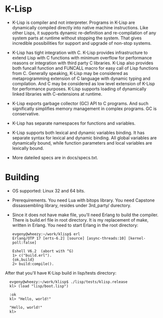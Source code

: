 # K-Lisp

* K-Lisp is compiler and not interpreter. Programs in K-Lisp are dynamically
  compiled directly into native machine instructions. Like other Lisps, it
  supports dynamic re-definition and re-compilation of any system parts at
  runtime without stopping the system. That gives incredible possibilities for
  support and upgrade of non-stop systems.

* K-Lisp has tight integration with C. K-Lisp provides infrastructure to extend
  Lisp with C functions with minimum overflow for performance reasons or
  integration with third party C libraries. K-Lisp also provides both funcall
  function and FUNCALL macro for easy call of Lisp functions from C. Generally
  speaking, K-Lisp may be considered as metaprogramming extension of C language
  with dynamic typing and compilation. And C may be considered as low level
  extension of K-Lisp for performance purposes. K-Lisp supports loading of
  dynamically linked libraries with C-extensions at runtime.

* K-Lisp exports garbage collector (GC) API to C programs. And such significatly
  simplifies memory management in complex programs. GC is conservative.

* K-Lisp has separate namespaces for functions and variables.

* K-Lisp supports both lexical and dynamic variables binding. It has separate
  syntax for lexical and dynamic binding. All global variables are dynamically
  bound, while function parameters and local variables are lexically bound.
  
* More dateiled specs are in docs/specs.txt.

# Building

* OS supported: Linux 32 and 64 bits.

* Prerequirements. You need Lua with bitops library. You need Capstone dissassembling
  library, resides under 3rd_party/ durectory.

* Since it does not have make file, you'll need Erlang to build the compiler. There is
  build.erl file in root directory. It is my replacement of make, written in Erlang.
  You need to start Erlang in the root directory:
  
      evgeny@wheezy:~/work/klisp$ erl
      Erlang/OTP 17 [erts-6.2] [source] [async-threads:10] [kernel-poll:false]

      Eshell V6.2  (abort with ^G)
      1> c("build.erl").
      {ok,build}
      2> build:compile().
      
After that you'll have K-Lisp build in lisp/tests directory:

      evgeny@wheezy:~/work/klisp$ ./lisp/tests/klisp.release
      kl> (load "lisp/boot.lisp")

      :ok
      kl> "Hello, world!"

      "Hello, world!"
      kl>
